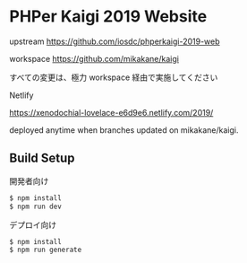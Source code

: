 # PHPer Kaigi 2019 Website

upstream https://github.com/iosdc/phperkaigi-2019-web

workspace https://github.com/mikakane/kaigi

すべての変更は、極力 workspace 経由で実施してください

Netlify 

https://xenodochial-lovelace-e6d9e6.netlify.com/2019/

deployed anytime when branches updated on mikakane/kaigi. 

## Build Setup

開発者向け

``` bash
$ npm install
$ npm run dev
```

デプロイ向け

```
$ npm install
$ npm run generate
```
